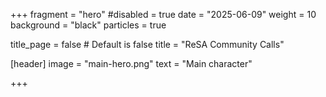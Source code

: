 +++
fragment = "hero"
#disabled = true
date = "2025-06-09"
weight = 10
background = "black"
particles = true

title_page = false # Default is false
title = "ReSA Community Calls"

[header]
  image = "main-hero.png"
  text = "Main character"

+++
